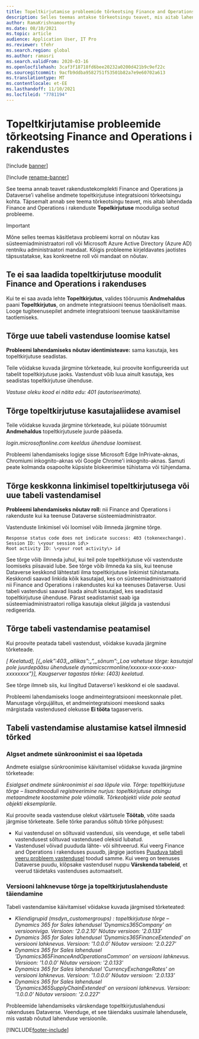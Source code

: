 ```yaml
---
title: Topeltkirjutamise probleemide tõrkeotsing Finance and Operations i rakendustes
description: Selles teemas antakse tõrkeotsingu teavet, mis aitab lahendada Finance and Operations i rakenduste topelkirjutuse mooduliga seotud probleeme.
author: RamaKrishnamoorthy
ms.date: 08/10/2021
ms.topic: article
audience: Application User, IT Pro
ms.reviewer: tfehr
ms.search.region: global
ms.author: ramasri
ms.search.validFrom: 2020-03-16
ms.openlocfilehash: 3caf3f18718fd6bee20232a0200d421b9c9ef22c
ms.sourcegitcommit: 9acfb9ddba9582751f53501b82a7e9e60702a613
ms.translationtype: MT
ms.contentlocale: et-EE
ms.lasthandoff: 11/10/2021
ms.locfileid: "7781194"
---
```

# <a name="troubleshoot-dual-write-issues-in-finance-and-operations-apps"></a>Topeltkirjutamise probleemide tõrkeotsing Finance and Operations i rakendustes

[!include [banner](../../includes/banner.md)]

[!include [rename-banner](~/includes/cc-data-platform-banner.md)]

See teema annab teavet rakendustekomplekti Finance and Operations ja Dataverse’i vahelise andmete topeltkirjutuse integratsiooni tõrkeotsingu kohta. Täpsemalt annab see teema tõrkeotsingu teavet, mis aitab lahendada Finance and Operations i rakenduste **Topelkirjutuse** mooduliga seotud probleeme.

> [!IMPORTANT]
> Mõne selles teemas käsitletava probleemi korral on nõutav kas süsteemiadministraatori roll või Microsoft Azure Active Directory (Azure AD) rentniku administraatori mandaat. Kõigis probleeme kirjeldavates jaotistes täpsustatakse, kas konkreetne roll või mandaat on nõutav.

## <a name="you-cant-load-the-dual-write-module-in-a-finance-and-operations-app"></a>Te ei saa laadida topeltkirjutuse moodulit Finance and Operations i rakenduses

Kui te ei saa avada lehte **Topeltkirjutus**, valides tööruumis **Andmehaldus** paani **Topeltkirjutus**, on andmete integratsiooni teenus tõenäoliselt maas. Looge tugiteenusepilet andmete integratsiooni teenuse taaskäivitamise taotlemiseks.

## <a name="error-when-you-try-to-create-a-new-table-map"></a>Tõrge uue tabeli vastenduse loomise katsel

**Probleemi lahendamiseks nõutav identimisteave:** sama kasutaja, kes topeltkirjutuse seadistas.

Teile võidakse kuvada järgmine tõrketeade, kui proovite konfigureerida uut tabelit topeltkirjutuse jaoks. Vastendust võib luua ainult kasutaja, kes seadistas topeltkirjutuse ühenduse.

*Vastuse oleku kood ei näita edu: 401 (autoriseerimata).*

## <a name="error-when-you-open-the-dual-write-user-interface"></a>Tõrge topeltkirjutuse kasutajaliidese avamisel

Teile võidakse kuvada järgmine tõrketeade, kui püüate tööruumist **Andmehaldus** topeltkirjutusele juurde pääseda.

*login.microsoftonline.com keeldus ühenduse loomisest.*

Probleemi lahendamiseks logige sisse Microsoft Edge InPrivate-aknas, Chromiumi inkognito-aknas või Google Chrome'i inkognito-aknas. Samuti peate kolmanda osapoolte küpsiste blokeerimise tühistama või tühjendama.

## <a name="error-when-you-link-the-environment-for-dual-write-or-add-a-new-table-mapping"></a>Tõrge keskkonna linkimisel topeltkirjutusega või uue tabeli vastendamisel

**Probleemi lahendamiseks nõutav roll:** nii Finance and Operations i rakenduste kui ka teenuse Dataverse süsteemiadministraator.

Vastenduste linkimisel või loomisel võib ilmneda järgmine tõrge.

```dos
Response status code does not indicate success: 403 (tokenexchange).
Session ID: \<your session id\>
Root activity ID: \<your root activity\> id
```

See tõrge võib ilmneda juhul, kui teil pole topeltkirjutuse või vastenduste loomiseks piisavaid lube. See tõrge võib ilmneda ka siis, kui teenuse Dataverse keskkond lähtestati ilma topeltkirjutuse linkimist tühistamata. Keskkondi saavad linkida kõik kasutajad, kes on süsteemiadministraatorid nii Finance and Operations i rakendustes kui ka teenuses Dataverse. Uusi tabeli vastendusi saavad lisada ainult kasutajad, kes seadistasid topeltkirjutuse ühenduse. Pärast seadistamist saab iga süsteemiadministraatori rolliga kasutaja olekut jälgida ja vastendusi redigeerida.

## <a name="error-when-you-stop-the-table-mapping"></a>Tõrge tabeli vastendamise peatamisel

Kui proovite peatada tabeli vastendust, võidakse kuvada järgmine tõrketeade.

*\[ Keelatud\], \[{„olek”:403,„allikas”:„”,„sõnum”:„Loa vahetuse tõrge: kasutajal pole juurdepääsu ühendusele dynamicscrmonline/xxxxxx-xxxx-xxxx-xxxxxxxx”}\], Kaugserver tagastas tõrke: (403) keelatud.*

See tõrge ilmneb siis, kui lingitud Dataverse'i keskkond ei ole saadaval.

Probleemi lahendamiseks looge andmeintegratsiooni meeskonnale pilet. Manustage võrgujälitus, et andmeintegratsiooni meeskond saaks märgistada vastendused olekusse **Ei tööta** tagaserveris.

## <a name="errors-while-trying-to-start-a-table-mapping"></a>Tabeli vastendamise alustamise katsel ilmnesid tõrked

### <a name="unable-to-complete-initial-data-sync"></a>Algset andmete sünkroonimist ei saa lõpetada

Andmete esialgse sünkroonimise käivitamisel võidakse kuvada järgmine tõrketeade:

*Esialgset andmete sünkroonimist ei saa lõpule viia. Tõrge: topeltkirjutuse tõrge – lisandmooduli registreerimine nurjus: topeltkirjutuse otsingu metaandmete koostamine pole võimalik. Tõrkeobjekti viide pole seatud objekti eksemplarile.*

Kui proovite seada vastenduse olekut väärtusele **Töötab**, võite saada järgmise tõrketeate. Selle tõrke parandus sõltub tõrke põhjusest:

+ Kui vastendusel on sõltuvaid vastendusi, siis veenduge, et selle tabeli vastendusest sõltuvad vastendused oleksid lubatud.
+ Vastendusel võivad puududa lähte- või sihtveerud. Kui veerg Finance and Operations i rakenduses puuudb, järgige jaotises [Puuduva tabeli veeru probleem vastendusel](dual-write-troubleshooting-finops-upgrades.md#missing-table-columns-issue-on-maps) toodud samme. Kui veerg on teenuses Dataverse puudu, klõpsake vastendusel nuppu **Värskenda tabeleid**, et veerud täidetaks vastenduses automaatselt.

### <a name="version-mismatch-error-and-upgrading-dual-write-solutions"></a>Versiooni lahknevuse tõrge ja topeltkirjutuslahenduste täiendamine

Tabeli vastendamise käivitamisel võidakse kuvada järgmised tõrketeated:

+ *Kliendigrupid (msdyn_customergroups) : topeltkirjutuse tõrge – Dynamics 365 for Sales lahendusel 'Dynamics365Company' on versiooniviga. Versioon: '2.0.2.10' Nõutav versioon: '2.0.133'*
+ *Dynamics 365 for Sales lahendusel 'Dynamics365FinanceExtended' on versiooni lahknevus. Versioon: '1.0.0.0' Nõutav versioon: '2.0.227'*
+ *Dynamics 365 for Sales lahendusel 'Dynamics365FinanceAndOperationsCommon' on versiooni lahknevus. Versioon: '1.0.0.0' Nõutav versioon: '2.0.133'*
+ *Dynamics 365 for Sales lahendusel 'CurrencyExchangeRates' on versiooni lahknevus. Versioon: '1.0.0.0' Nõutav versioon: '2.0.133'*
+ *Dynamics 365 for Sales lahendusel 'Dynamics365SupplyChainExtended' on versiooni lahknevus. Versioon: '1.0.0.0' Nõutav versioon: '2.0.227'*

Probleemide lahendamiseks värskendage topeltkirjutuslahendusi rakenduses Dataverse. Veenduge, et see täiendaks uusimale lahendusele, mis vastab nõutud lahenduse versioonile.

[!INCLUDE[footer-include](../../../../includes/footer-banner.md)]
